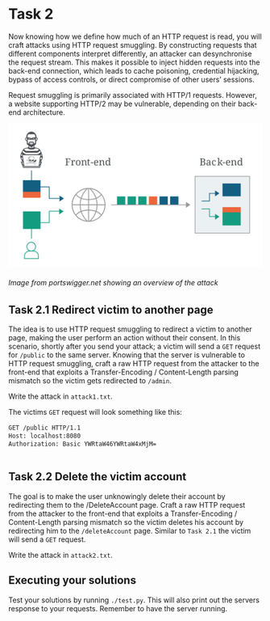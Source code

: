 # Task 2
Now knowing how we define how much of an HTTP request is read, you will craft attacks using HTTP request smuggling. By constructing requests that different components interpret differently, an attacker can desynchronise the request stream. This makes it possible to inject hidden requests into the back-end connection, which leads to cache poisoning, credential hijacking, bypass of access controls, or direct compromise of other users’ sessions.

Request smuggling is primarily associated with HTTP/1 requests. However, a website supporting HTTP/2 may be vulnerable, depending on their back-end architecture.

![smugglingimg](/lab/images/request-smuggling.png)
###### Image from portswigger.net showing an overview of the attack

## Task 2.1 Redirect victim to another page
The idea is to use HTTP request smuggling to redirect a victim to another page, making the user perform an action without their consent. In this scenario, shortly after you send your attack; a victim will send a `GET` request for `/public` to the same server. Knowing that the server is vulnerable to HTTP request smuggling, craft a raw HTTP request from the attacker to the front-end that exploits a Transfer-Encoding / Content-Length parsing mismatch so the victim gets redirected to `/admin`.

Write the attack in `attack1.txt`.

The victims `GET` request will look something like this:
```http
GET /public HTTP/1.1
Host: localhost:8080
Authorization: Basic YWRtaW46YWRtaW4xMjM=


```
## Task 2.2 Delete the victim account
The goal is to make the user unknowingly delete their account by redirecting them to the /DeleteAccount page. Craft a raw HTTP request from the attacker to the front-end that exploits a Transfer-Encoding / Content-Length parsing mismatch so the victim deletes his account by redirecting him to the `/deleteAccount` page. Similar to `Task 2.1` the victim will send a `GET` request.

Write the attack in `attack2.txt`.

## Executing your solutions
Test your solutions by running `./test.py`. This will also print out the servers response to your requests. Remember to have the server running.
